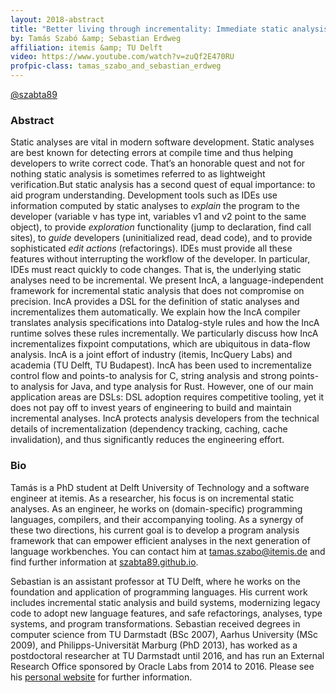 ```yaml
---
layout: 2018-abstract
title: "Better living through incrementality: Immediate static analysis feedback without loss of precision"
by: Tamás Szabó &amp; Sebastian Erdweg
affiliation: itemis &amp; TU Delft
video: https://www.youtube.com/watch?v=zuQf2E470RU
profpic-class: tamas_szabo_and_sebastian_erdweg
---
```


[@szabta89](https://twitter.com/szabta89)
<br/>

### Abstract

Static analyses are vital in modern software development. Static analyses are best known for detecting errors at compile time and thus helping developers to write correct code. That’s an honorable quest and not for nothing static analysis is sometimes referred to as lightweight verification.But static analysis has a second quest of equal importance: to aid program understanding. Development tools such as IDEs use information computed by static analyses to _explain_ the program to the developer (variable v has type int, variables v1 and v2 point to the same object), to provide _exploration_ functionality (jump to declaration, find call sites), to _guide_ developers (uninitialized read, dead code), and to provide sophisticated _edit actions_ (refactorings). IDEs must provide all these features without interrupting the workflow of the developer. In particular, IDEs must react quickly to code changes. That is, the underlying static analyses need to be incremental.  We present IncA, a language-independent framework for incremental static analysis that does not compromise on precision. IncA provides a DSL for the definition of static analyses and incrementalizes them automatically. We explain how the IncA compiler translates analysis specifications into Datalog-style rules and how the IncA runtime solves these rules incrementally. We particularly discuss how IncA incrementalizes fixpoint computations, which are ubiquitous in data-flow analysis. IncA is a joint effort of industry (itemis, IncQuery Labs) and academia (TU Delft, TU Budapest). IncA has been used to incrementalize control flow and points-to analysis for C, string analysis and strong points-to analysis for Java, and type analysis for Rust. However, one of our main application areas are DSLs: DSL adoption requires competitive tooling, yet it does not pay off to invest years of engineering to build and maintain incremental analyses. IncA protects analysis developers from the technical details of incrementalization (dependency tracking, caching, cache invalidation), and thus significantly reduces the engineering effort.

### Bio

Tamás is a PhD student at Delft University of Technology and a software engineer at itemis. As a researcher, his focus is on incremental static analyses.  As an engineer, he works on (domain-specific) programming languages, compilers, and their accompanying tooling. As a synergy of these two directions, his current goal is to develop a program analysis framework that can empower efficient analyses in the next generation of language workbenches. You can contact him at tamas.szabo@itemis.de and find further information at [szabta89.github.io](szabta89.github.io). 

Sebastian is an assistant professor at TU Delft, where he works on the foundation and application of programming languages. His current work includes incremental static analysis and build systems, modernizing legacy code to adopt new language features, and safe refactorings, analyses, type systems, and program transformations. Sebastian received degrees in computer science from TU Darmstadt (BSc 2007), Aarhus University (MSc 2009), and Philipps-Universität Marburg (PhD 2013), has worked as a postdoctoral researcher at TU Darmstadt until 2016, and has run an External Research Office sponsored by Oracle Labs from 2014 to 2016. Please see his [personal website](http://erdweg.org/) for further information.

